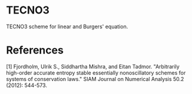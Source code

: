 # TECNO3
TECNO3 scheme for linear and Burgers' equation.
# References
[1] Fjordholm, Ulrik S., Siddhartha Mishra, and Eitan Tadmor. "Arbitrarily high-order accurate entropy stable essentially nonoscillatory schemes for systems of conservation laws." SIAM Journal on Numerical Analysis 50.2 (2012): 544-573.
